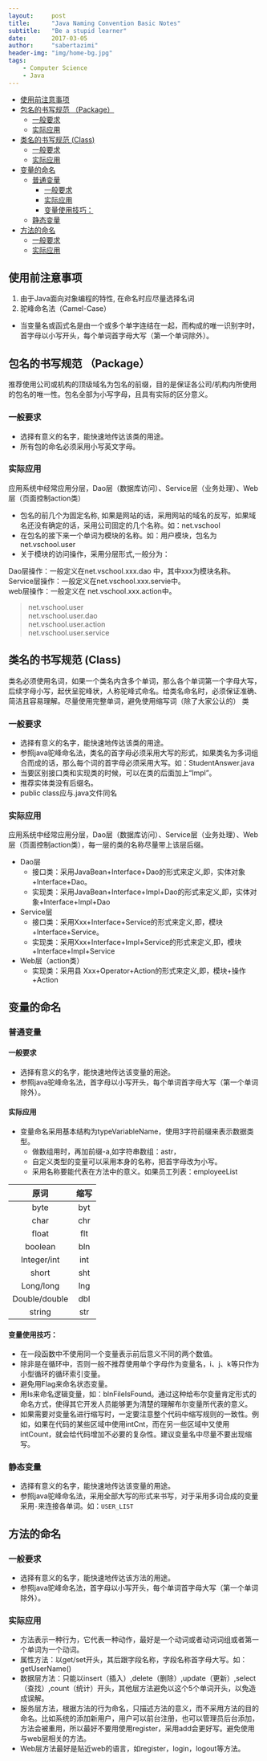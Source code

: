 ```yaml
---
layout:     post
title:      "Java Naming Convention Basic Notes"
subtitle:   "Be a stupid learner"
date:       2017-03-05
author:     "sabertazimi"
header-img: "img/home-bg.jpg"
tags:
    - Computer Science
    - Java
---
```


* [使用前注意事项](#使用前注意事项)
* [包名的书写规范 （Package）](#包名的书写规范-package)
	* [一般要求](#一般要求)
	* [实际应用](#实际应用)
* [类名的书写规范 (Class)](#类名的书写规范-class)
	* [一般要求](#一般要求-1)
	* [实际应用](#实际应用-1)
* [变量的命名](#变量的命名)
	* [普通变量](#普通变量)
		* [一般要求](#一般要求-2)
		* [实际应用](#实际应用-2)
		* [变量使用技巧：](#变量使用技巧)
	* [静态变量](#静态变量)
* [方法的命名](#方法的命名)
	* [一般要求](#一般要求-3)
	* [实际应用](#实际应用-3)

## 使用前注意事项

1. 由于Java面向对象编程的特性, 在命名时应尽量选择名词
2. 驼峰命名法（Camel-Case）
  - 当变量名或函式名是由一个或多个单字连结在一起，而构成的唯一识别字时，首字母以小写开头，每个单词首字母大写（第一个单词除外）。

## 包名的书写规范 （Package）

推荐使用公司或机构的顶级域名为包名的前缀，目的是保证各公司/机构内所使用的包名的唯一性。包名全部为小写字母，且具有实际的区分意义。

### 一般要求

- 选择有意义的名字，能快速地传达该类的用途。
- 所有包的命名必须采用小写英文字母。

### 实际应用 

应用系统中经常应用分层，Dao层（数据库访问）、Service层（业务处理）、Web层（页面控制action类）
- 包名的前几个为固定名称, 如果是网站的话，采用网站的域名的反写，如果域名还没有确定的话，采用公司固定的几个名称。如：net.vschool
- 在包名的接下来一个单词为模块的名称。如：用户模块，包名为net.vschool.user
- 关于模块的访问操作，采用分层形式,一般分为：

Dao层操作：一般定义在net.vschool.xxx.dao 中，其中xxx为模块名称。  
Service层操作：一般定义在net.vschool.xxx.servie中。  
web层操作：一般定义在 net.vschool.xxx.action中。  

> net.vschool.user  
> net.vschool.user.dao  
> net.vschool.user.action  
> net.vschool.user.service  

## 类名的书写规范 (Class)
类名必须使用名词，如果一个类名内含多个单词，那么各个单词第一个字母大写，后续字母小写，起伏呈驼峰状，人称驼峰式命名。给类名命名时，必须保证准确、简洁且容易理解。尽量使用完整单词，避免使用缩写词（除了大家公认的）
类

### 一般要求
- 选择有意义的名字，能快速地传达该类的用途。
- 参照java驼峰命名法，类名的首字母必须采用大写的形式，如果类名为多词组合而成的话，那么每个词的首字母必须采用大写。如：StudentAnswer.java
- 当要区别接口类和实现类的时候，可以在类的后面加上“Impl”。
- 推荐实体类没有后缀名。
- public class应与.java文件同名

### 实际应用
应用系统中经常应用分层，Dao层（数据库访问）、Service层（业务处理）、Web层（页面控制action类），每一层的类的名称尽量带上该层后缀。
- Dao层
  - 接口类：采用JavaBean+Interface+Dao的形式来定义,即，实体对象+Interface+Dao。   
  - 实现类：采用JavaBean+Interface+Impl+Dao的形式来定义,即，实体对象+Interface+Impl+Dao  
- Service层
  - 接口类：采用Xxx+Interface+Service的形式来定义,即，模块+Interface+Service。     
  - 实现类：采用Xxx+Interface+Impl+Service的形式来定义,即，模块+Interface+Impl+Service
- Web层（action类）
  - 实现类：采用县 Xxx+Operator+Action的形式来定义,即，模块+操作+Action 
  
## 变量的命名

### 普通变量

#### 一般要求
- 选择有意义的名字，能快速地传达该变量的用途。
- 参照java驼峰命名法，首字母以小写开头，每个单词首字母大写（第一个单词除外）。

#### 实际应用
- 变量命名采用基本结构为typeVariableName，使用3字符前缀来表示数据类型。
  - 做数组用时，再加前缀-a,如字符串数组：astr，
  - 自定义类型的变量可以采用本身的名称，把首字母改为小写。
  - 采用名称要能代表在方法中的意义。如果员工列表：employeeList

|原词|缩写|
|:-------------:|:-------------:|
|byte|byt|
|char|chr|
|float|flt|
|boolean|bln|
|Integer/int|int|
|short|sht|
|Long/long|lng|
|Double/double|dbl|
|string|str|

#### 变量使用技巧：
- 在一段函数中不使用同一个变量表示前后意义不同的两个数值。
- 除非是在循环中，否则一般不推荐使用单个字母作为变量名，i、j、k等只作为小型循环的循环索引变量。
- 避免用Flag来命名状态变量。
- 用Is来命名逻辑变量，如：blnFileIsFound。通过这种给布尔变量肯定形式的命名方式，使得其它开发人员能够更为清楚的理解布尔变量所代表的意义。  
- 如果需要对变量名进行缩写时，一定要注意整个代码中缩写规则的一致性。例如，如果在代码的某些区域中使用intCnt，而在另一些区域中又使用intCount，就会给代码增加不必要的复杂性。建议变量名中尽量不要出现缩写。   
### 静态变量
- 选择有意义的名字，能快速地传达该变量的用途。
- 参照java驼峰命名法，采用全部大写的形式来书写，对于采用多词合成的变量采用`-`来连接各单词。如：`USER_LIST`

## 方法的命名
### 一般要求
- 选择有意义的名字，能快速地传达该方法的用途。
- 参照java驼峰命名法，首字母以小写开头，每个单词首字母大写（第一个单词除外）。
### 实际应用
- 方法表示一种行为，它代表一种动作，最好是一个动词或者动词词组或者第一个单词为一个动词。
- 属性方法：以get/set开头，其后跟字段名称，字段名称首字母大写。如：getUserName()
- 数据层方法：只能以insert（插入）,delete（删除）,update（更新）,select（查找）,count（统计）开头，其他层方法避免以这个5个单词开头，以免造成误解。
- 服务层方法，根据方法的行为命名，只描述方法的意义，而不采用方法的目的命名。比如系统的添加新用户，用户可以前台注册，也可以管理员后台添加，方法会被重用，所以最好不要用使用register，采用add会更好写。避免使用与web层相关的方法。
- Web层方法最好是贴近web的语言，如register，login，logout等方法。

